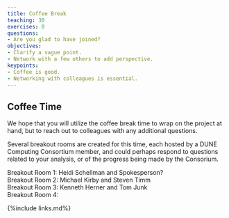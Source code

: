 ```yaml
---
title: Coffee Break
teaching: 30
exercises: 0
questions:
- Are you glad to have joined?
objectives:  
- Clarify a vague point.
- Network with a few others to add perspective.
keypoints:
- Coffee is good.
- Networking with colleagues is essential.
---
```


## Coffee Time

We hope that you will utilize the coffee break time to wrap on the project at hand, but to reach out to colleagues with any additional questions.

Several breakout rooms are created for this time, each hosted by a DUNE Computing Consortium member, and could perhaps respond to questions related to your analysis, or of the progress being made by the Consorium.

Breakout Room 1: Heidi Schellman and Spokesperson?  
Breakout Room 2: Michael Kirby and Steven Timm  
Breakout Room 3: Kenneth Herner and Tom Junk  
Breakout Room 4:   


{%include links.md%}
